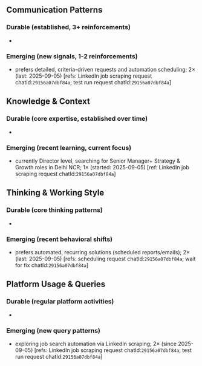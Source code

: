 ## Communication Patterns
### Durable (established, 3+ reinforcements)
-

### Emerging (new signals, 1-2 reinforcements)
- prefers detailed, criteria-driven requests and automation scheduling; 2× (last: 2025-09-05) [refs: LinkedIn job scraping request chatId:`29156a07dbf84a`; test run request chatId:`29156a07dbf84a`]

## Knowledge & Context
### Durable (core expertise, established over time)
-

### Emerging (recent learning, current focus)
- currently Director level, searching for Senior Manager+ Strategy & Growth roles in Delhi NCR; 1× (started: 2025-09-05) [ref: LinkedIn job scraping request chatId:`29156a07dbf84a`]

## Thinking & Working Style
### Durable (core thinking patterns)
-

### Emerging (recent behavioral shifts)
- prefers automated, recurring solutions (scheduled reports/emails); 2× (last: 2025-09-05) [refs: scheduling request chatId:`29156a07dbf84a`; wait for fix chatId:`29156a07dbf84a`]

## Platform Usage & Queries
### Durable (regular platform activities)
-

### Emerging (new query patterns)
- exploring job search automation via LinkedIn scraping; 2× (since 2025-09-05) [refs: LinkedIn job scraping request chatId:`29156a07dbf84a`; test run request chatId:`29156a07dbf84a`]